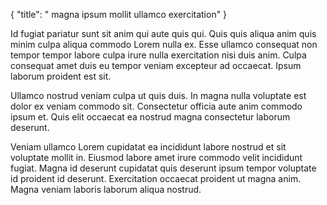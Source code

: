 {
  "title": " magna ipsum mollit ullamco exercitation"
}

Id fugiat pariatur sunt sit anim qui aute quis qui. Quis quis aliqua anim quis minim culpa aliqua commodo Lorem nulla ex. Esse ullamco consequat non tempor tempor labore culpa irure nulla exercitation nisi duis anim. Culpa consequat amet duis eu tempor veniam excepteur ad occaecat. Ipsum laborum proident est sit.

Ullamco nostrud veniam culpa ut quis duis. In magna nulla voluptate est dolor ex veniam commodo sit. Consectetur officia aute anim commodo ipsum et. Quis elit occaecat ea nostrud magna consectetur laborum deserunt.

Veniam ullamco Lorem cupidatat ea incididunt labore nostrud et sit voluptate mollit in. Eiusmod labore amet irure commodo velit incididunt fugiat. Magna id deserunt cupidatat quis deserunt ipsum tempor voluptate id proident id deserunt. Exercitation occaecat proident ut magna anim. Magna veniam laboris laborum aliqua nostrud.